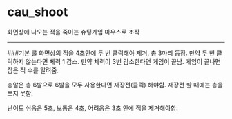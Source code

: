 # cau_shoot
화면상에 나오는 적을 죽이는 슈팅게임
마우스로 조작

---

###기본 룰
화면상의 적을 4초안에 두 번 클릭해야 제거, 총 3마리 등장.
만약 두 번 클릭하지 않는다면 체력 1 감소.
만약 체력이 3번 감소한다면 게임이 끝남.
게임이 끝나면 잡은 적 수를 알려줌.

총알은 총 6발으로 6발을 모두 사용한다면 재장전(클릭) 해야함.
재장전 할 때에는 총을 쏘지 못함.

난이도 쉬움은 5초, 보통은 4초, 어려움은 3초 안에 적을 제거해야함.
